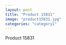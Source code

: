 ```yaml
---
layout: post
title: "Product 15831"
image: "product15831.jpg"
categories: "category1"
---
```

Product 15831
